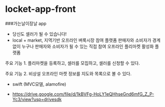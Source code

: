 # locket-app-front

###가는날이장날 app
- 당신도 셀러가 될 수 있습니다!
- local + market, 지역기반 오프라인 벼룩시장 참여 플랫폼
    판매자와 소비자가 경계 없이
누구나 판매자와 소비자가 될 수 있는
직접 참여 오프라인 플리마켓 활성화 플랫폼

주요 기능 1. 플리마켓을 등록하고, 셀러를 모집하고, 셀러를 신청할 수 있다.

주요 기능 2. 비상설 오프라인 마켓 정보를 지도와 목록으로 볼 수 있다.



- swift (MVC모델, alamofire)

- https://drive.google.com/file/d/1kBVFg-HoLY1eQHhseGnd6mfG_Z_P-Yc3/view?usp=drivesdk
